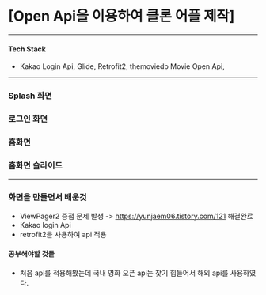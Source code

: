 # [Open Api을 이용하여 클론 어플 제작]
***
#### Tech Stack
* Kakao Login Api, Glide, Retrofit2, themoviedb Movie Open Api, 

***
### Splash 화면



### 로그인 화면



### 홈화면



### 홈화면 슬라이드



***
### 화면을 만들면서 배운것
* ViewPager2 중접 문제 발생 -> https://yunjaem06.tistory.com/121 해결완료
* Kakao login Api 
* retrofit2을 사용하여 api 적용

#### 공부해야할 것들
* 처음 api를 적용해봤는데 국내 영화 오픈 api는 찾기 힘들어서 해외 api를 사용하였다. 